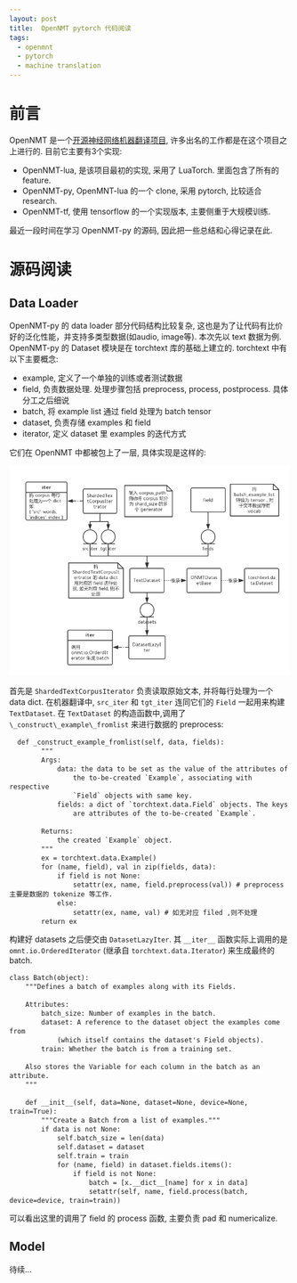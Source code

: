 ```yaml
---
layout: post
title:  OpenNMT pytorch 代码阅读
tags:
  - openmnt
  - pytorch
  - machine translation
---
```


# 前言

OpenNMT 是一个[开源神经网络机器翻译项目](http://opennmt.net), 许多出名的工作都是在这个项目之上进行的. 目前它主要有3个实现:

- OpenNMT-lua, 是该项目最初的实现, 采用了 LuaTorch. 里面包含了所有的 feature.
- OpenNMT-py, OpenMNT-lua 的一个 clone, 采用 pytorch, 比较适合 research.
- OpenNMT-tf, 使用 tensorflow 的一个实现版本, 主要侧重于大规模训练.

最近一段时间在学习 OpenNMT-py 的源码, 因此把一些总结和心得记录在此.

# 源码阅读

## Data Loader
OpenNMT-py 的 data loader 部分代码结构比较复杂, 这也是为了让代码有比价好的泛化性能，并支持多类型数据(如audio, image等). 本次先以 text 数据为例. OpenNMT-py 的 Dataset 模块是在 torchtext 库的基础上建立的. torchtext 中有以下主要概念:

- example, 定义了一个单独的训练或者测试数据
- field, 负责数据处理. 处理步骤包括 preprocess, process, postprocess. 具体分工之后细说
- batch, 将 example list 通过 field 处理为 batch tensor
- dataset, 负责存储 examples 和 field
- iterator, 定义 dataset 里 examples 的迭代方式

它们在 OpenNMT 中都被包上了一层, 具体实现是这样的:

![a](/img/post-openmnt-data-loader.png)

首先是 `ShardedTextCorpusIterator` 负责读取原始文本, 并将每行处理为一个 data dict. 在机器翻译中, `src_iter` 和 `tgt_iter` 连同它们的 `Field` 一起用来构建 `TextDataset`. 在 `TextDataset` 的构造函数中,调用了 `\_construct\_example\_fromlist` 来进行数据的 preprocess:

```
  def _construct_example_fromlist(self, data, fields):
        """
        Args:
            data: the data to be set as the value of the attributes of
                the to-be-created `Example`, associating with respective
                `Field` objects with same key.
            fields: a dict of `torchtext.data.Field` objects. The keys
                are attributes of the to-be-created `Example`.

        Returns:
            the created `Example` object.
        """
        ex = torchtext.data.Example()
        for (name, field), val in zip(fields, data):
            if field is not None:
                setattr(ex, name, field.preprocess(val)) # preprocess 主要是数据的 tokenize 等工作.
            else:
                setattr(ex, name, val) # 如无对应 filed ,则不处理
        return ex
```

构建好 datasets 之后便交由 `DatasetLazyIter`. 其 `__iter__` 函数实际上调用的是 `omnt.io.OrderedIterator` (继承自 `torchtext.data.Iterator`) 来生成最终的 batch.

```
class Batch(object):
    """Defines a batch of examples along with its Fields.

    Attributes:
        batch_size: Number of examples in the batch.
        dataset: A reference to the dataset object the examples come from
            (which itself contains the dataset's Field objects).
        train: Whether the batch is from a training set.

    Also stores the Variable for each column in the batch as an attribute.
    """

    def __init__(self, data=None, dataset=None, device=None, train=True):
        """Create a Batch from a list of examples."""
        if data is not None:
            self.batch_size = len(data)
            self.dataset = dataset
            self.train = train
            for (name, field) in dataset.fields.items():
                if field is not None:
                    batch = [x.__dict__[name] for x in data]
                    setattr(self, name, field.process(batch, device=device, train=train))
```

可以看出这里的调用了 field 的 process 函数, 主要负责 pad 和 numericalize.


## Model

待续...

